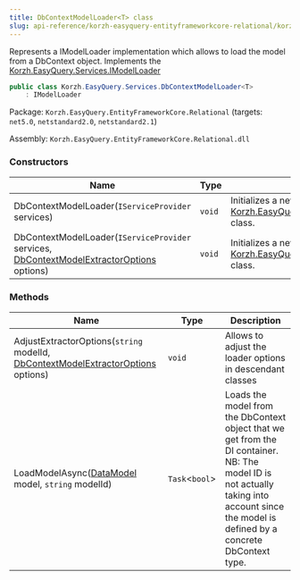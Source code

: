 ```yaml
---
title: DbContextModelLoader<T> class
slug: api-reference/korzh-easyquery-entityframeworkcore-relational/korzh-easyquery-services-namespace/dbcontextmodelloader-t--class
---
```



Represents a IModelLoader implementation which allows to load  the model from a DbContext object.  Implements the [Korzh.EasyQuery.Services.IModelLoader](/api-reference/korzh-easyquery/korzh-easyquery-services-namespace/imodelloader-interface)
```csharp
public class Korzh.EasyQuery.Services.DbContextModelLoader<T>
    : IModelLoader

```
Package: `Korzh.EasyQuery.EntityFrameworkCore.Relational` (targets: `net5.0`, `netstandard2.0`, `netstandard2.1`)

Assembly: `Korzh.EasyQuery.EntityFrameworkCore.Relational.dll`

### Constructors

| Name | Type | Description | 
| --- | --- | --- | 
| DbContextModelLoader(`IServiceProvider` services) | `void` | Initializes a new instance of the [Korzh.EasyQuery.Services.DbContextModelLoader`1](/api-reference/korzh-easyquery-entityframeworkcore-relational/korzh-easyquery-services-namespace/dbcontextmodelloader-t--class) class. | 
| DbContextModelLoader(`IServiceProvider` services, [DbContextModelExtractorOptions](/api-reference/korzh-easyquery-entityframeworkcore-relational/korzh-easyquery-entityframeworkcore-namespace/dbcontextmodelextractoroptions-class) options) | `void` | Initializes a new instance of the [Korzh.EasyQuery.Services.DbContextModelLoader`1](/api-reference/korzh-easyquery-entityframeworkcore-relational/korzh-easyquery-services-namespace/dbcontextmodelloader-t--class) class. | 


### Methods

| Name | Type | Description | 
| --- | --- | --- | 
| AdjustExtractorOptions(`string` modelId, [DbContextModelExtractorOptions](/api-reference/korzh-easyquery-entityframeworkcore-relational/korzh-easyquery-entityframeworkcore-namespace/dbcontextmodelextractoroptions-class) options) | `void` | Allows to adjust the loader options in descendant classes | 
| LoadModelAsync([DataModel](/api-reference/korzh-easyquery/korzh-easyquery-namespace/datamodel-class) model, `string` modelId) | `Task`&lt;`bool`&gt; | Loads the model from the DbContext object that we get from the DI container.  NB: The model ID is not actually taking into account  since the model is defined by a concrete DbContext type. |
